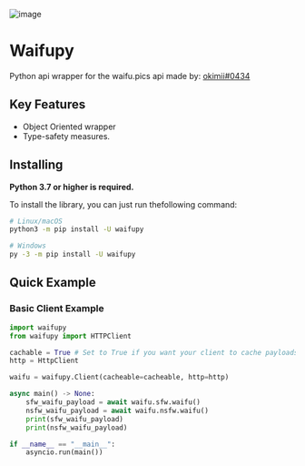 ![image](https://user-images.githubusercontent.com/92546867/168890028-97e623d5-04eb-41b0-98ec-6bd4dd922391.png)

Waifupy
=======

Python api wrapper for the waifu.pics api made by: [okimii#0434](https://discord.com/users/637458038915203127)

Key Features
------------

- Object Oriented wrapper
- Type-safety measures.

Installing
----------

**Python 3.7 or higher is required.**

To install the library, you can just run thefollowing command:

``` sh
# Linux/macOS
python3 -m pip install -U waifupy

# Windows
py -3 -m pip install -U waifupy
```

Quick Example
-------------

### Basic Client Example

``` py
import waifupy
from waifupy import HTTPClient

cachable = True # Set to True if you want your client to cache payloads. If you dont want your client to cache paylods you can set the kwarg to False or do not call it.
http = HttpClient

waifu = waifupy.Client(cacheable=cacheable, http=http)

async main() -> None:
    sfw_waifu_payload = await waifu.sfw.waifu()
    nsfw_waifu_payload = await waifu.nsfw.waifu()
    print(sfw_waifu_payload)
    print(nsfw_waifu_payload)

if __name__ == "__main__":
    asyncio.run(main())
```

